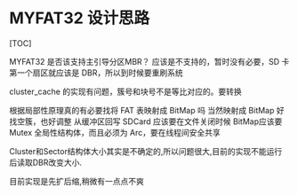 # MYFAT32 设计思路

[TOC]

MYFAT32 是否该支持主引导分区MBR？
应该是不支持的，暂时没有必要，SD 卡第一个扇区就应该是 DBR，所以到时候要重刷系统

cluster_cache 的实现有问题，簇号和块号不是等比对应的。要转换

根据局部性原理真的有必要找将 FAT 表映射成 BitMap 吗
当然映射成 BitMap 好找空簇，也好调整
从缓冲区回写 SDCard 应该要在文件关闭时候
BitMap应该要 Mutex 全局性结构体，而且必须为 Arc，要在线程间安全共享

Cluster和Sector结构体大小其实是不确定的,所以问题很大,目前的实现不能运行后读取DBR改变大小.

目前实现是先扩后缩,稍微有一点点不爽